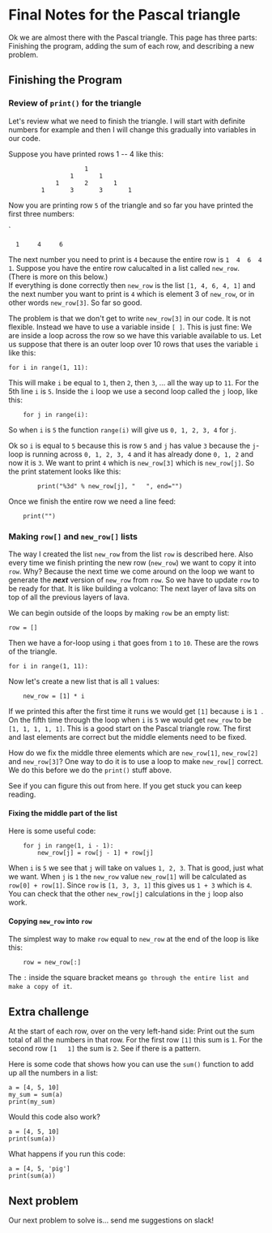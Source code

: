 # Final Notes for the Pascal triangle

Ok we are almost there with the Pascal triangle. This page has three parts: Finishing the program, adding the 
sum of each row, and describing a new problem. 

## Finishing the Program

### Review of `print()` for the triangle

Let's review what we need to finish the triangle. I will start with definite numbers for example and 
then I will change this gradually into variables in our code. 


Suppose you have printed rows 1 -- 4 like this: 


```
                     1
                 1       1
             1       2       1
         1       3       3       1 
```


Now you are printing row `5` of the triangle and so far you have printed the first three numbers:

`
```
  1     4     6
```

The next number you need to print is `4` because the entire row is `1  4  6  4  1`. Suppose you 
have the entire row calucalted in a list called `new_row`. (There is more on this below.)  
If everything is done correctly then `new_row` is the list `[1, 4, 6, 4, 1]` and the next number you want 
to print is `4` which is element 3 of `new_row`, or in other words `new_row[3]`. So far so good. 


The problem is that we don't get to write `new_row[3]` in our code. It is not flexible. Instead we have to
use a variable inside `[ ]`. This is just fine: We are inside a loop across the row so we have this variable
available to us. Let us suppose that there is an outer loop over 10 rows that uses the variable `i` like this: 


```
for i in range(1, 11):
```

This will make `i` be equal to `1`, then `2`, then `3`, ... all the way up to `11`. For the 5th line `i` is `5`.
Inside the `i` loop we use a second loop called the `j` loop, like this: 

```
    for j in range(i):
```

So when `i` is `5` the function `range(i)` will give us `0, 1, 2, 3, 4` for `j`. 


Ok so `i` is equal to `5` because this is row `5` and `j` has value `3` because the `j`-loop is running
across `0, 1, 2, 3, 4` and it has already done `0, 1, 2` and now it is `3`. We want to print `4` which is 
`new_row[3]` which is `new_row[j]`. So the print statement looks like this: 


```
        print("%3d" % new_row[j], "   ", end="")
```

Once we finish the entire row we need a line feed:

```
    print("")
```

### Making `row[]` and `new_row[]` lists 


The way I created the list `new_row` from the list `row` is described here. Also every time we finish printing
the new row (`new_row`) we want to copy it into `row`. Why? Because the next time we come around on the loop we
want to generate the ***next*** version of `new_row` from `row`. So we have to update `row` to be ready for that.
It is like building a volcano: The next layer of lava sits on top of all the previous layers of lava. 


We can begin outside of the loops by making `row` be an empty list:


```
row = []
```

Then we have a for-loop using `i` that goes from `1` to `10`. These are the rows of the triangle.


```
for i in range(1, 11):
```


Now let's create a new list that is all `1` values: 


```
    new_row = [1] * i
```

If we printed this after the first time it runs we would get `[1]` because `i` is `1 `. 
On the fifth time through the loop when `i` is `5` we would get `new_row` to be 
`[1, 1, 1, 1, 1]`. This is a good start on the Pascal triangle row. The first and last elements
are correct but the middle elements need to be fixed.  


How do we fix the middle three elements which are `new_row[1]`, `new_row[2]` and `new_row[3]`? 
One way to do it is to use a loop to make `new_row[]` correct. We do this before we do the 
`print()` stuff above. 


See if you can figure this out from here. If you get stuck you can keep reading.


#### Fixing the middle part of the list


Here is some useful code:


```
    for j in range(1, i - 1):
        new_row[j] = row[j - 1] + row[j]
```

When `i` is `5` we see that `j` will take on values `1, 2, 3`. That is good, just what we want. 
When `j` is `1` the `new_row` value `new_row[1]` will be calculated as `row[0] + row[1]`. 
Since `row` is `[1, 3, 3, 1]` this gives us `1 + 3` which is `4`. You can check that the other 
`new_row[j]` calculations in the `j` loop also work.  


#### Copying `new_row` into `row`


The simplest way to make `row` equal to `new_row` at the end of the loop is like this: 

```
    row = new_row[:]
```

The `:` inside the square bracket means `go through the entire list and make a copy of it`. 


## Extra challenge


At the start of each row, over on the very left-hand side: Print out the sum total of all the numbers
in that row. For the first row `[1]` this sum is `1`. For the second row `[1   1]` the sum is `2`. See 
if there is a pattern.

Here is some code that shows how you can use the `sum()` function to add up all the numbers in a list: 


```
a = [4, 5, 10]
my_sum = sum(a)
print(my_sum)
```

Would this code also work? 


```
a = [4, 5, 10]
print(sum(a))
```


What happens if you run this code: 


```
a = [4, 5, 'pig']
print(sum(a))
```


## Next problem

Our next problem to solve is... send me suggestions on slack!




